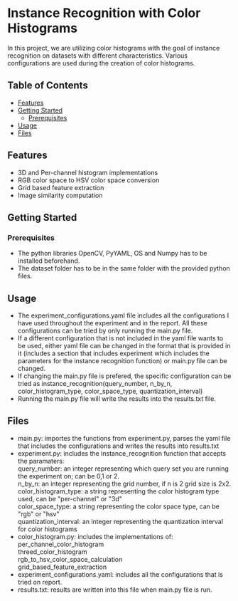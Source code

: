 # Instance Recognition with Color Histograms

In this project, we are utilizing color histograms with the goal of instance recognition on datasets with different characteristics. 
Various configurations are used during the creation of color histograms. 

## Table of Contents

- [Features](#features)
- [Getting Started](#getting-started)
  - [Prerequisites](#prerequisites)
- [Usage](#usage)
- [Files](#files)


## Features

- 3D and Per-channel histogram implementations
- RGB color space to HSV color space conversion
- Grid based feature extraction
- Image similarity computation

## Getting Started

### Prerequisites

- The python libraries OpenCV, PyYAML, OS and Numpy has to be installed beforehand.
- The dataset folder has to be in the same folder with the provided python files.

## Usage
- The experiment_configurations.yaml file includes all the configurations I have used 
 throughout the experiment and in the report. All these configurations can be tried by only 
 running the main.py file.
- If a different configuration that is not included in the yaml file wants to be used,
either yaml file can be changed in the format that is provided in it (includes a section that includes experiment which includes the parameters for the instance recognition function) 
or main.py file can be changed. 
- If changing the main.py file is prefered, the specific configuration can be tried as
instance_recognition(query_number, n_by_n, color_histogram_type, color_space_type, quantization_interval)
- Running the main.py file will write the results into the results.txt file.

## Files
- main.py: importes the functions from experiment.py, parses the yaml file that includes the configurations
and writes the results into results.txt
- experiment.py: includes the instance_recognition function that accepts the paramaters: \
query_number: an integer representing which query set you are running the experiment on; can be 0,1 or 2. \
n_by_n: an integer representing the grid number, if n is 2 grid size is 2x2. \
color_histogram_type: a string representing the color histogram type used, can be "per-channel" or "3d" \
color_space_type: a string representing the color space type, can be "rgb" or "hsv" \
quantization_interval: an integer representing the quantization interval for color histograms
- color_histogram.py: includes the implementations of: \
per_channel_color_histogram \
threed_color_histogram \
rgb_to_hsv_color_space_calculation \
grid_based_feature_extraction 
- experiment_configurations.yaml: includes all the configurations that is tried on report.
- results.txt: results are written into this file when main.py file is run.